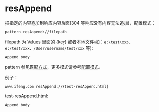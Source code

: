 # resAppend

把指定的内容追加到响应内容后面(304 等响应没有内容无法追加)，配置模式：

	pattern resAppend://filepath

filepath 为 [Values](http://local.whistlejs.com/#values) 里面的 {key} 或者本地文件(如：`e:\test\xxx`、`e:/test/xxx`、`/User/username/test/xxx` 等):

	Append body

pattern 参见[匹配方式](#pattern)，更多模式请参考[配置模式](#mode)。

例子：

	www.ifeng.com resAppend://{test-resAppend.html}


test-resAppend.html:

	Append body
